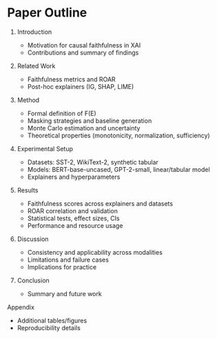 # Paper Outline

1. Introduction
   - Motivation for causal faithfulness in XAI
   - Contributions and summary of findings

2. Related Work
   - Faithfulness metrics and ROAR
   - Post-hoc explainers (IG, SHAP, LIME)

3. Method
   - Formal definition of F(E)
   - Masking strategies and baseline generation
   - Monte Carlo estimation and uncertainty
   - Theoretical properties (monotonicity, normalization, sufficiency)

4. Experimental Setup
   - Datasets: SST-2, WikiText-2, synthetic tabular
   - Models: BERT-base-uncased, GPT-2-small, linear/tabular model
   - Explainers and hyperparameters

5. Results
   - Faithfulness scores across explainers and datasets
   - ROAR correlation and validation
   - Statistical tests, effect sizes, CIs
   - Performance and resource usage

6. Discussion
   - Consistency and applicability across modalities
   - Limitations and failure cases
   - Implications for practice

7. Conclusion
   - Summary and future work

Appendix
   - Additional tables/figures
   - Reproducibility details


